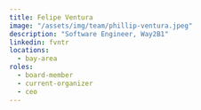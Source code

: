 ```yaml
---
title: Felipe Ventura
image: "/assets/img/team/phillip-ventura.jpeg"
description: "Software Engineer, Way2B1"
linkedin: fvntr
locations:
  - bay-area
roles:
  - board-member
  - current-organizer
  - ceo
---
```


